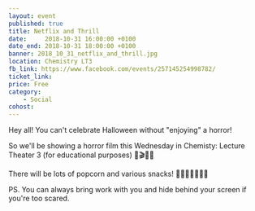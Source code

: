 ```yaml
---
layout: event
published: true
title: Netflix and Thrill
date:     2018-10-31 16:00:00 +0100
date_end: 2018-10-31 18:00:00 +0100
banner: 2018_10_31_netflix_and_thrill.jpg
location: Chemistry LT3
fb_link: https://www.facebook.com/events/257145254998782/
ticket_link:
price: Free
category:
    - Social
cohost:
---
```


Hey all! You can't celebrate Halloween without "enjoying" a horror!

So we'll be showing a horror film this Wednesday in Chemisty: Lecture Theater 3 (for educational purposes)
🎥🎬🧛🧛

There will be lots of popcorn and various snacks!
🍿🍿🥨🍧🍰🍬🍭

PS. You can always bring work with you and hide behind your screen if you're too scared.
